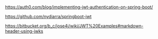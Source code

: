 
https://auth0.com/blog/implementing-jwt-authentication-on-spring-boot/

https://github.com/nydiarra/springboot-jwt



https://bitbucket.org/b_c/jose4j/wiki/JWT%20Examples#markdown-header-using-jwks